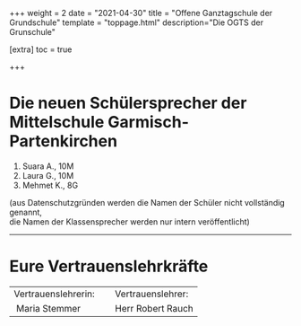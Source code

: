 +++
weight = 2
date = "2021-04-30"
title = "Offene Ganztagschule der Grundschule"
template = "toppage.html"
description="Die OGTS der Grunschule"

[extra]
toc = true

+++

# Die neuen Schülersprecher der Mittelschule Garmisch-Partenkirchen

  1. Suara A., 10M  
  2. Laura G., 10M  
  3. Mehmet K., 8G

(aus Datenschutzgründen werden die Namen der Schüler nicht vollständig genannt,  
die Namen der Klassensprecher werden nur intern veröffentlicht)

* * *

# Eure Vertrauenslehrkräfte

<table><tbody><tr><td>Vertrauenslehrerin:</td><td>&nbsp;</td><td>Vertrauenslehrer:</td></tr><tr><td>&nbsp;Maria Stemmer</td><td>&nbsp;</td><td>Herr Robert Rauch</td></tr></tbody></table>
